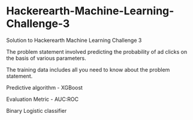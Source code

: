 # Hackerearth-Machine-Learning-Challenge-3
Solution to Hackerearth Machine Learning Challenge 3

The problem statement involved predicting the probability of ad clicks on the basis of various parameters.

The training data includes all you need to know about the problem statement.

Predictive algorithm - XGBoost

Evaluation Metric - AUC:ROC

Binary Logistic classifier
